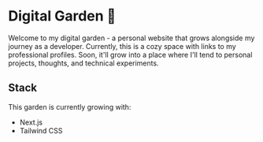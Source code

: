 # Digital Garden 🌱

Welcome to my digital garden - a personal website that grows alongside my journey as a developer. Currently, this is a cozy space with links to my professional profiles. Soon, it'll grow into a place where I'll tend to personal projects, thoughts, and technical experiments.

## Stack

This garden is currently growing with:

- Next.js
- Tailwind CSS
